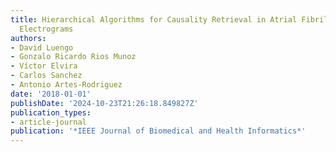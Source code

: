 ```yaml
---
title: Hierarchical Algorithms for Causality Retrieval in Atrial Fibrillation Intracavitary
  Electrograms
authors:
- David Luengo
- Gonzalo Ricardo Rios Munoz
- Víctor Elvira
- Carlos Sanchez
- Antonio Artes-Rodriguez
date: '2018-01-01'
publishDate: '2024-10-23T21:26:18.849827Z'
publication_types:
- article-journal
publication: '*IEEE Journal of Biomedical and Health Informatics*'
---
```

